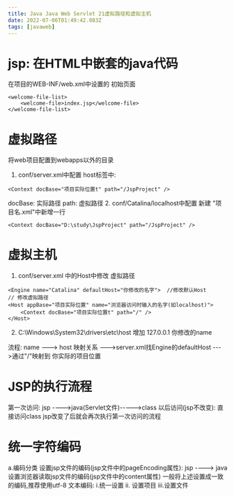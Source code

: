 ```yaml
---
title: Java Java Web Servlet 21虚拟路径和虚拟主机
date: 2022-07-06T01:49:42.083Z
tags: [javaweb]
---
```

# jsp: 在HTML中嵌套的java代码
在项目的WEB-INF/web.xml中设置的 初始页面
~~~
<welcome-file-list>
    <welcome-file>index.jsp</welcome-file>
</welcome-file-list>
~~~
# 虚拟路径
将web项目配置到webapps以外的目录
1. conf/server.xml中配置
host标签中:
~~~
<Context docBase="项目实际位置t" path="/JspProject" />
~~~
docBase: 实际路径
path: 虚拟路径
2.  conf/Catalina/localhost中配置
   新建 "项目名.xml"中新增一行
~~~
<Context docBase="D:\study\JspProject" path="/JspProject" />
~~~

# 虚拟主机
1. conf/server.xml 中的Host中修改 虚拟路径
~~~
<Engine name="Catalina" defaultHost="你修改的名字">  //修改默认Host
// 修改虚拟路径
<Host appBase="项目实际位置" name="浏览器访问时输入的名字(如localhost)">
    <Context docBase="项目实际位置t" path="/" />
</Host>
~~~
2. C:\Windows\System32\drivers\etc\host
   增加
127.0.0.1     你修改的name

流程:
name  ---> host 映射关系 --->server.xml找Engine的defaultHost --->通过"/"映射到 你实际的项目位置

# JSP的执行流程
第一次访问: jsp ---->java(Servlet文件)----->class
以后访问(jsp不改变): 直接访问class
jsp改变了后就会再次执行第一次访问的流程

# 统一字符编码
a.编码分类
设置jsp文件的编码(jsp文件中的pageEncoding属性):  jsp ----> java
设置浏览器读取jsp文件的编码(jsp文件中的content属性)
一般将上述设置成一致的编码,推荐使用utf-8
文本编码:
    i.统一设置
    ii. 设置项目
    iii.设置文件